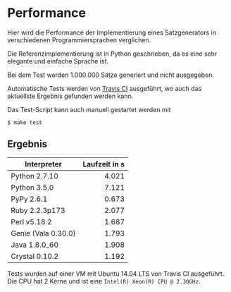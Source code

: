 Performance
===========

Hier wird die Performance der Implementierung eines Satzgenerators in verschiedenen Programmiersprachen verglichen.

Die Referenzimplementierung ist in Python geschrieben, da es eine sehr elegante und einfache Sprache ist.

Bei dem Test werden 1.000.000 Sätze generiert und nicht ausgegeben.

Automatische Tests werden von [Travis CI](https://travis-ci.org/davidak/satzgenerator) ausgeführt, wo auch das aktuellste Ergebnis gefunden werden kann.

Das Test-Script kann auch manuell gestartet werden mit

```
$ make test
```

Ergebnis
--------

Interpreter | Laufzeit in s
--- | ---:
Python 2.7.10 | 4.021
Python 3.5.0 | 7.121
PyPy 2.6.1 | 0.673
Ruby 2.2.3p173 | 2.077
Perl v5.18.2 | 1.687
Genie (Vala 0.30.0) | 1.793
Java 1.8.0_60 | 1.908
Crystal 0.10.2 | 1.192

Tests wurden auf einer VM mit Ubuntu 14.04 LTS von Travis CI ausgeführt. Die CPU hat 2 Kerne und ist eine `Intel(R) Xeon(R) CPU @ 2.30GHz`.
